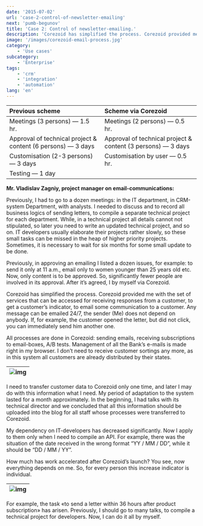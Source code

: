 ```yaml
---
date: '2015-07-02'
url: 'case-2-control-of-newsletter-emailing'
next: 'pumb-begunov'
title: 'Case 2: Control of newsletter-emailing.'
description: 'Corezoid has simplified the process. Corezoid provided me with the set of services that can be accessed for receiving responses from a customer, to get a customer’s indicator, to email some communication to a customer.'
image: '/images/corezoid-email-process.jpg'
category:
    - 'Use cases'
subcategory:
	- 'Enterprise'
tags:
    - 'crm'
    - 'integration'
    - 'automation'
lang: 'en'
---
```


| Previous scheme | Scheme via Corezoid |
| :--- | :--- |
| Meetings (3 persons) — 1.5 hr. | Meetings (2 persons) — 0.5 hr. |
| Approval of technical project & content (6 persons) — 3 days | Approval of technical project & content (3 persons) — 3 days |
| Customisation (2-3 persons) — 3 days | Customisation by user — 0.5 hr. |
| Testing — 1 day | |	

**Mr. Vladislav Zagniy, project manager on email-communications:**

Previously, I had to go to a dozen meetings: in the IT department, in CRM-system Department, with analysts. I needed to discuss and to record all business logics of sending letters, to compile a separate technical project for each department. While, in a technical project all details cannot not stipulated, so later you need to write an updated technical project, and so on. IT developers usually elaborate their projects rather slowly, so these small tasks can be missed in the heap of higher priority projects. Sometimes, it is necessary to wait for six months for some small update to be done.

Previously, in approving an emailing I listed a dozen issues, for example: to send it only at 11 a.m., email only to women younger than 25 years old etc. Now, only content is to be approved. So, significantly fewer people are involved in its approval. After it’s agreed, I by myself via Corezoid.

Corezoid has simplified the process. Corezoid provided me with the set of services that can be accessed for receiving responses from a customer, to get a customer’s indicator, to email some communication to a customer. Any message can be emailed 24/7, the sender (Me) does not depend on anybody. If, for example, the customer opened the letter, but did not click, you can immediately send him another one.

All processes are done in Corezoid: sending emails, receiving subscriptions to email-boxes, A/B tests. Management of all the Bank’s e-mails is made right in my browser. I don’t need to receive customer sortings any more, as in this system all customers are already distributed by their states.

| ![img](/images/corezoid-email-process.jpg) |
| --- |

I need to transfer customer data to Corezoid only one time, and later I may do with this information what I need. My period of adaptation to the system lasted for a month approximately. In the beginning, I had talks with its technical director and we concluded that all this information should be uploaded into the blog for all staff whose processes were transferred to Corezoid.

My dependency on IT-developers has decreased significantly. Now I apply to them only when I need to compile an API. For example, there was the situation of the date received in the wrong format “YY / MM / DD”, while it should be “DD / MM / YY”.

How much has work accelerated after Corezoid’s launch? You see, now everything depends on me. So, for every person this increase indicator is individual.

| ![img](/images/corezoid-email-campaign-process.jpg) |
| --- |

For example, the task «to send a letter within 36 hours after product subscription» has arisen. Previously, I should go to many talks, to compile a technical project for developers. Now, I can do it all by myself.
